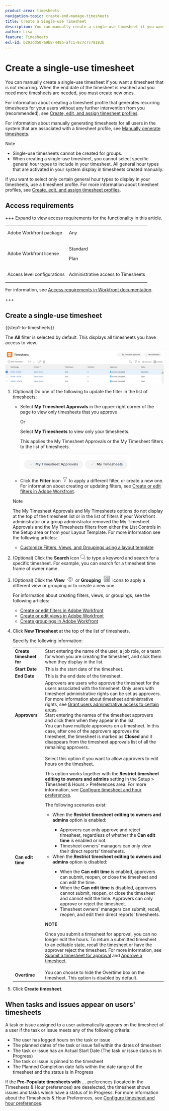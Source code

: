 ```yaml
---
product-area: timesheets
navigation-topic: create-and-manage-timesheets
title: Create a Single-use Timesheet
description: You can manually create a single-use timesheet if you want a timesheet that is not recurring. When the end date of the timesheet is reached and you need more timesheets are needed, you must create new ones.
author: Lisa
feature: Timesheets
exl-id: b293dd50-a9b8-448b-afc1-8c7c7c79183b
---
```

# Create a single-use timesheet

<!--Audited: 6/2025-->

You can manually create a single-use timesheet if you want a timesheet that is not recurring. When the end date of the timesheet is reached and you need more timesheets are needed, you must create new ones.

For information about creating a timesheet profile that generates recurring timesheets for your users without any further intervention from you (recommended), see [Create, edit, and assign timesheet profiles](../../timesheets/create-and-manage-timesheets/create-timesheet-profiles.md).

For information about manually generating timesheets for all users in the system that are associated with a timesheet profile, see [Manually generate timesheets](/help/quicksilver/timesheets/create-and-manage-timesheets/manually-generate-timesheets.md). 

>[!NOTE]
>
>* Single-use timesheets cannot be created for groups.
>* When creating a single-use timesheet, you cannot select specific general hour types to include in your timesheet. All general hour types that are activated in your system display in timesheets created manually. 
>
>If you want to select only certain general hour types to display in your timesheets, use a timesheet profile. For more information about timesheet profiles, see [Create, edit, and assign timesheet profiles](../../timesheets/create-and-manage-timesheets/create-timesheet-profiles.md).

## Access requirements

+++ Expand to view access requirements for the functionality in this article.

<table style="table-layout:auto">
 <col> 
 <col>
 <tbody> 
  <tr> 
   <td>Adobe Workfront package</td> 
   <td><p>Any</p></td> 
  </tr> 
  <tr> 
   <td>Adobe Workfront license</td> 
   <td>
   <p>Standard</p>
   <p>Plan</p></td>
  </tr> 
  <tr> 
   <td>Access level configurations</td> 
   <td><p>Administrative access to Timesheets</p> </td> 
  </tr> 
 </tbody> 
</table>

For information, see [Access requirements in Workfront documentation](/help/quicksilver/administration-and-setup/add-users/access-levels-and-object-permissions/access-level-requirements-in-documentation.md).

+++

## Create a single-use timesheet

{{step1-to-timesheets}}

   The **All** filter is selected by default. This displays all timesheets you have access to view.

   ![Timesheets list with one timesheet selected](assets/timesheet-list-one-timesheet-selected-nwe-350x70.png)

1. (Optional) Do one of the following to update the filter in the list of timesheets:

   * Select **My Timesheet Approvals** in the upper-right corner of the page to view only timesheets that you approve

     Or

     Select **My Timesheets** to view only your timesheets.

     This applies the My Timesheet Approvals or the My Timesheet filters to the list of timesheets.

     ![My timesheets filter buttons on the Timesheets list page](assets/my-timesheet-approvals-my-timesheets-pills-on-timesheets-list-nwe-350x58.png)

   * Click the **Filter** icon ![Filter icon](assets/filter-nwepng.png) to apply a different filter, or create a new one. For information about creating or updating filters, see [Create or edit filters in Adobe Workfront](../../reports-and-dashboards/reports/reporting-elements/create-filters.md).

   >[!NOTE]
   >
   >The My Timesheet Approvals and My Timesheets options do not display at the top of the timesheet list or in the list of filters if your Workfront administrator or a group administrator removed the My Timesheet Approvals and the My Timesheets filters from either the List Controls in the Setup area or from your Layout Template. For more information see the following articles:
   > 
   >   * [Customize Filters, Views, and Groupings using a layout template](../../administration-and-setup/customize-workfront/use-layout-templates/customize-fvg-list-controls-layout-template.md) 
   

1. (Optional) Click the **Search** icon ![Search icon](assets/search-icon.png) to type a keyword and search for a specific timesheet. For example, you can search for a timesheet time frame of owner name. 

1. (Optional) Click the **View** ![View icon](assets/view-icon.png) or **Grouping** ![Grouping icon](assets/grouping.png) icons to apply a different view or grouping or to create a new one.

   For information about creating filters, views, or groupings, see the following articles:

   * [Create or edit filters in Adobe Workfront](../../reports-and-dashboards/reports/reporting-elements/create-filters.md) 
   * [Create or edit views in Adobe Workfront](../../reports-and-dashboards/reports/reporting-elements/create-edit-views.md) 
   * [Create groupings in Adobe Workfront](../../reports-and-dashboards/reports/reporting-elements/create-groupings.md)

1. Click **New Timesheet** at the top of the list of timesheets.
   
   Specify the following information:

   <table style="table-layout:auto"> 
      <col> 
      <col> 
      <tbody> 
      <tr> 
      <td role="rowheader"><strong>Create timesheet for</strong> </td> 
      <td>Start entering the name of the user, a job role, or a team for whom you are creating the timesheet, and click them when they display in the list.</td> 
      </tr> 
      <tr> 
      <td role="rowheader"><strong>Start Date</strong> </td> 
      <td>This is the start date of the timesheet.</td> 
      </tr> 
      <tr> 
      <td role="rowheader"><strong>End Date</strong> </td> 
      <td> This is the end date of the timesheet.</td> 
      </tr> 
      <tr> 
      <td role="rowheader"><strong>Approvers</strong> </td> 
      <td>Approvers are users who approve the timesheet for the users associated with the timesheet. Only users with timesheet administrative rights can be set as approvers. For more information about timesheet administrative rights, see <a href="../../administration-and-setup/add-users/configure-and-grant-access/grant-users-admin-access-certain-areas.md" class="MCXref xref">Grant users administrative access to certain areas</a>.<br>Start entering the names of the timesheet approvers and click them when they appear in the list.<br>You can have multiple approvers on a timesheet. In this case, after one of the approvers approves the timesheet, the timesheet is marked as <strong>Closed</strong> and it disappears from the timesheet approvals list of all the remaining approvers.</td> 
      </tr> 
      <tr> 
      <td role="rowheader"><strong>Can edit time</strong> </td> 

      <td> <p>Select this option if you want to allow approvers to edit hours on the timesheet.</p> 
      
      This option works together with the **Restrict timesheet editing to owners and admins** setting in the Setup > Timesheet & Hours > Preferences area. For more information, see <a href="../../administration-and-setup/set-up-workfront/configure-timesheets-schedules/timesheet-and-hour-preferences.md">Configure timesheet and hour preferences</a>.

      The following scenarios exist: 

      <ul>
      <li>When the <b>Restrict timesheet editing to owners and admins</b> option is enabled:</li>
   <ul><li>Approvers can only approve and reject timesheet, regardless of whether the <b>Can edit time</b> is enabled or not. </li>
   <li>Timesheet owners' managers can only view their direct reports' timesheets.</li></ul>
   <li>When the <b>Restrict timesheet editing to owners and admins</b> option is disabled:</li>
   <ul><li>When the <b>Can edit time</b> is enabled, approvers can submit, reopen, or close the timesheet and can edit the time.</li>
   <li>When the <b>Can edit time</b> is disabled, approvers cannot submit, reopen, or close the timesheet and cannot edit the time. Approvers can only approve or reject the timesheet. </li>
   <li>Timesheet owners' managers can submit, recall, reopen, and edit their direct reports' timesheets.</li></ul>
   </ul>

   <p><b>NOTE</b>

      Once you submit a timesheet for approval, you can no longer edit the hours. To return a submitted timesheet to an editable state, recall the timesheet or have the approver reject the timesheet. For more information, see <a href="../../timesheets/create-and-manage-timesheets/submit-timesheet-for-approval.md">Submit a timesheet for approval</a> and <a href="../../timesheets/create-and-manage-timesheets/timesheet-approvals.md">Approve a timesheet</a>.</p> </p>
          
      </td> 
      </tr> 
           
     <tr> 

      <td role="rowheader"><span style="font-weight: bold;">Overtime</span> </td> 
      <td>You can choose to hide the Overtime box on the timesheet. This option is disabled by default.</td> 
      </tr> 
      </tbody> 
   </table>

1. Click **Create timesheet**.

<!--the content in the table above will need to match the content in the Create timesheet profiles article-->

## When tasks and issues appear on users' timesheets

A task or issue assigned to a user automatically appears on the timesheet of a user if the task or issue meets any of the following criteria:

* The user has logged hours on the task or issue
* The planned dates of the task or issue fall within the dates of timesheet
* The task or issue has an Actual Start Date (The task or issue status is In Progress)
* The task or issue is pinned to the timesheet
* The Planned Completion date falls within the date range of the timesheet and the status is In Progress

If the **Pre-Populate timesheets with ...** preferences (located in the Timesheets & Hour preferences) are deselected, the timesheet shows issues and tasks which have a status of In Progress. For more information about the Timesheets & Hour Preferences, see [Configure timesheet and hour preferences](../../administration-and-setup/set-up-workfront/configure-timesheets-schedules/timesheet-and-hour-preferences.md).
